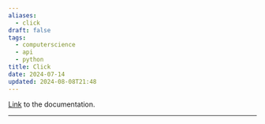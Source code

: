 ```yaml
---
aliases:
  - click
draft: false
tags:
  - computerscience
  - api
  - python
title: Click
date: 2024-07-14
updated: 2024-08-08T21:48
---
```



[Link](https://click.palletsprojects.com/en/8.1.x/) to the documentation.

-------------------------------------------------------------------------------


